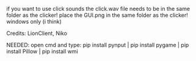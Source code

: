 if you want to use click sounds the click.wav file needs to be in the same folder as the clicker!
place the GUI.png in the same folder as the clicker!
windows only (i think)

Credits: LionClient, Niko

NEEDED:
open cmd and type:
pip install pynput |
pip install pygame | pip install Pillow | pip install wmi
